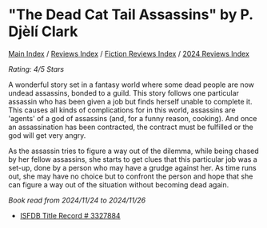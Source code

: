 # "The Dead Cat Tail Assassins" by P. Djèlí Clark

[Main Index](../../../README.md) / [Reviews Index](../../README.md) / [Fiction Reviews Index](../README.md) / [2024 Reviews Index](README.md)

*Rating: 4/5 Stars*

A wonderful story set in a fantasy world where some dead people are now undead assassins, bonded to a guild. This story follows one particular assassin who has been given a job but finds herself unable to complete it. This causes all kinds of complications for in this world, assassins are 'agents' of a god of assassins (and, for a funny reason, cooking). And once an assassination has been contracted, the contract must be fulfilled or the god will get very angry.

As the assassin tries to figure a way out of the dilemma, while being chased by her fellow assassins, she starts to get clues that this particular job was a set-up, done by a person who may have a grudge against her. As time runs out, she may have no choice but to confront the person and hope that she can figure a way out of the situation without becoming dead again.

*Book read from 2024/11/24 to 2024/11/26*

- [ISFDB Title Record # 3327884](https://www.isfdb.org/cgi-bin/title.cgi?3327884)
